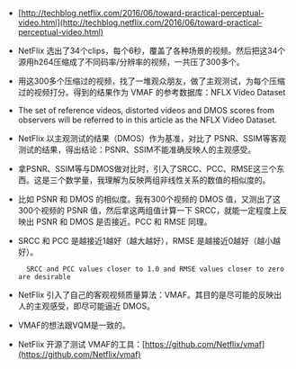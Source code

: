 * [http://techblog.netflix.com/2016/06/toward-practical-perceptual-video.html](http://techblog.netflix.com/2016/06/toward-practical-perceptual-video.html)
* NetFlix 选出了34个clips，每个6秒，覆盖了各种场景的视频。然后把这34个源用h264压缩成了不同码率/分辨率的视频，一共压了300多个。
* 用这300多个压缩过的视频，找了一堆观众朋友，做了主观测试，为每个压缩过的视频打分。得到的结果作为 VMAF 的参考数据库：NFLX Video Dataset
* The set of reference videos, distorted videos and DMOS scores from observers will be referred to in this article as the NFLX Video Dataset.
* NetFlix 以主观测试的结果（DMOS）作为基准，对比了 PSNR、SSIM等客观测试的结果，得出结论：PSNR、SSIM不能准确反映人的主观感受。
* 拿PSNR、SSIM等与DMOS做对比时，引入了SRCC、PCC、RMSE这三个东西。这是三个数学量，我理解为反映两组非线性关系的数值的相似度的。
* 比如 PSNR 和 DMOS 的相似度。我有300个视频的 DMOS 值，又测出了这300个视频的 PSNR 值，然后拿这两组值计算一下 SRCC，就能一定程度上反映出 PSNR 和 DMOS 是否接近。PCC 和 RMSE 同理。
* SRCC 和 PCC 是越接近1越好（越大越好），RMSE 是越接近0越好（越小越好）。

		SRCC and PCC values closer to 1.0 and RMSE values closer to zero are desirable

* NetFlix 引入了自己的客观视频质量算法：VMAF。其目的是尽可能的反映出人的主观感受，即尽可能逼近 DMOS。
* VMAF的想法跟VQM是一致的。
* NetFlix 开源了测试 VMAF的工具：[https://github.com/Netflix/vmaf](https://github.com/Netflix/vmaf)
